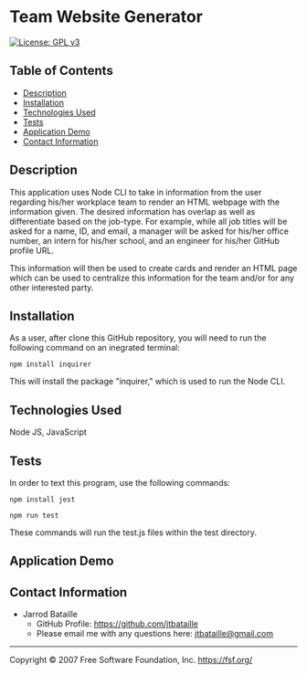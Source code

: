 # Team Website Generator
[![License: GPL v3](https://img.shields.io/badge/License-GPLv3-blue.svg)](https://www.gnu.org/licenses/gpl-3.0)

## Table of Contents
* [Description](#description)
* [Installation](#description)
* [Technologies Used](#technologies-used)
* [Tests](#tests)
* [Application Demo](#application-demo)
* [Contact Information](#contact-information)

## Description
This application uses Node CLI to take in information from the user regarding his/her workplace team to render an HTML webpage with the information given. The desired information has overlap as well as differentiate based on the job-type. For example, while all job titles will be asked for a name, ID, and email, a manager will be asked for his/her office number, an intern for his/her school, and an engineer for his/her GitHub profile URL.

This information will then be used to create cards and render an HTML page which can be used to centralize this information for the team and/or for any other interested party.

## Installation
As a user, after clone this GitHub repository, you will need to run the following command on an inegrated terminal:

<code>npm install inquirer</code>

This will install the package "inquirer," which is used to run the Node CLI.

## Technologies Used
Node JS, JavaScript

## Tests
In order to text this program, use the following commands:

<code>npm install jest</code>

<code>npm run test</code>

These commands will run the test.js files within the test directory.

## Application Demo


## Contact Information
* Jarrod Bataille
  * GitHub Profile: https://github.com/jtbataille
  * Please email me with any questions here: jtbataille@gmail.com

- - -
Copyright © 2007 Free Software Foundation, Inc. <https://fsf.org/>